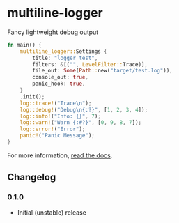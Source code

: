 # multiline-logger
Fancy lightweight debug output

```rs
fn main() {
	multiline_logger::Settings {
		title: "logger test",
		filters: &[("", LevelFilter::Trace)],
		file_out: Some(Path::new("target/test.log")),
		console_out: true,
		panic_hook: true,
	}
	.init();
	log::trace!("Trace\n");
	log::debug!("Debug\n{:?}", [1, 2, 3, 4]);
	log::info!("Info: {}", 7);
	log::warn!("Warn {:#?}", [0, 9, 8, 7]);
	log::error!("Error");
	panic!("Panic Message");
}
```

For more information, [read the docs](https://docs.rs/multiline-logger).

## Changelog
### 0.1.0
- Initial (unstable) release
